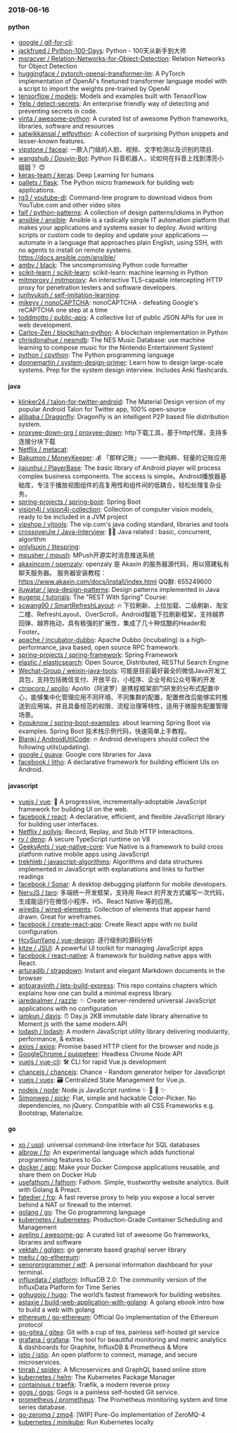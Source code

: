 ### 2018-06-16

#### python
* [google / gif-for-cli](https://github.com/google/gif-for-cli): 
* [jackfrued / Python-100-Days](https://github.com/jackfrued/Python-100-Days): Python - 100天从新手到大师
* [msracver / Relation-Networks-for-Object-Detection](https://github.com/msracver/Relation-Networks-for-Object-Detection): Relation Networks for Object Detection
* [huggingface / pytorch-openai-transformer-lm](https://github.com/huggingface/pytorch-openai-transformer-lm): A PyTorch implementation of OpenAI's finetuned transformer language model with a script to import the weights pre-trained by OpenAI
* [tensorflow / models](https://github.com/tensorflow/models): Models and examples built with TensorFlow
* [Yelp / detect-secrets](https://github.com/Yelp/detect-secrets): An enterprise friendly way of detecting and preventing secrets in code.
* [vinta / awesome-python](https://github.com/vinta/awesome-python): A curated list of awesome Python frameworks, libraries, software and resources
* [satwikkansal / wtfpython](https://github.com/satwikkansal/wtfpython): A collection of surprising Python snippets and lesser-known features.
* [vipstone / faceai](https://github.com/vipstone/faceai): 一款入门级的人脸、视频、文字检测以及识别的项目.
* [wangshub / Douyin-Bot](https://github.com/wangshub/Douyin-Bot): Python 抖音机器人，论如何在抖音上找到漂亮小姐姐？ 😍
* [keras-team / keras](https://github.com/keras-team/keras): Deep Learning for humans
* [pallets / flask](https://github.com/pallets/flask): The Python micro framework for building web applications.
* [rg3 / youtube-dl](https://github.com/rg3/youtube-dl): Command-line program to download videos from YouTube.com and other video sites
* [faif / python-patterns](https://github.com/faif/python-patterns): A collection of design patterns/idioms in Python
* [ansible / ansible](https://github.com/ansible/ansible): Ansible is a radically simple IT automation platform that makes your applications and systems easier to deploy. Avoid writing scripts or custom code to deploy and update your applications — automate in a language that approaches plain English, using SSH, with no agents to install on remote systems. https://docs.ansible.com/ansible/
* [ambv / black](https://github.com/ambv/black): The uncompromising Python code formatter
* [scikit-learn / scikit-learn](https://github.com/scikit-learn/scikit-learn): scikit-learn: machine learning in Python
* [mitmproxy / mitmproxy](https://github.com/mitmproxy/mitmproxy): An interactive TLS-capable intercepting HTTP proxy for penetration testers and software developers.
* [junhyukoh / self-imitation-learning](https://github.com/junhyukoh/self-imitation-learning): 
* [mikeyy / nonoCAPTCHA](https://github.com/mikeyy/nonoCAPTCHA): nonoCAPTCHA - defeating Google's reCAPTCHA one step at a time
* [toddmotto / public-apis](https://github.com/toddmotto/public-apis): A collective list of public JSON APIs for use in web development.
* [Carlos-Zen / blockchain-python](https://github.com/Carlos-Zen/blockchain-python): A blockchain implementation in Python
* [chrisdonahue / nesmdb](https://github.com/chrisdonahue/nesmdb): The NES Music Database: use machine learning to compose music for the Nintendo Entertainment System!
* [python / cpython](https://github.com/python/cpython): The Python programming language
* [donnemartin / system-design-primer](https://github.com/donnemartin/system-design-primer): Learn how to design large-scale systems. Prep for the system design interview. Includes Anki flashcards.

#### java
* [klinker24 / talon-for-twitter-android](https://github.com/klinker24/talon-for-twitter-android): The Material Design version of my popular Android Talon for Twitter app, 100% open-source
* [alibaba / Dragonfly](https://github.com/alibaba/Dragonfly): Dragonfly is an intelligent P2P based file distribution system.
* [proxyee-down-org / proxyee-down](https://github.com/proxyee-down-org/proxyee-down): http下载工具，基于http代理，支持多连接分块下载
* [Netflix / metacat](https://github.com/Netflix/metacat): 
* [Bakumon / MoneyKeeper](https://github.com/Bakumon/MoneyKeeper): 💰 「那样记账」——一款纯粹、轻量的记账应用
* [jiajunhui / PlayerBase](https://github.com/jiajunhui/PlayerBase): The basic library of Android player will process complex business components. The access is simple。Android播放器基础库，专注于播放视图组件的高复用性和组件间的低耦合，轻松处理复杂业务。
* [spring-projects / spring-boot](https://github.com/spring-projects/spring-boot): Spring Boot
* [vision4j / vision4j-collection](https://github.com/vision4j/vision4j-collection): Collection of computer vision models, ready to be included in a JVM project
* [vipshop / vjtools](https://github.com/vipshop/vjtools): The vip.com's java coding standard, libraries and tools
* [crossoverJie / Java-Interview](https://github.com/crossoverJie/Java-Interview): 👨‍🎓 Java related : basic, concurrent, algorithm
* [onlyliuxin / litespring](https://github.com/onlyliuxin/litespring): 
* [mpusher / mpush](https://github.com/mpusher/mpush): MPush开源实时消息推送系统
* [akaxincom / openzaly](https://github.com/akaxincom/openzaly): openzaly 是 Akaxin 的服务器源代码，用以搭建私有聊天服务器。 服务器安装教程： https://www.akaxin.com/docs/install/index.html QQ群: 655249600
* [iluwatar / java-design-patterns](https://github.com/iluwatar/java-design-patterns): Design patterns implemented in Java
* [eugenp / tutorials](https://github.com/eugenp/tutorials): The "REST With Spring" Course:
* [scwang90 / SmartRefreshLayout](https://github.com/scwang90/SmartRefreshLayout): 🔥 下拉刷新、上拉加载、二级刷新、淘宝二楼、RefreshLayout、OverScroll，Android智能下拉刷新框架，支持越界回弹、越界拖动，具有极强的扩展性，集成了几十种炫酷的Header和 Footer。
* [apache / incubator-dubbo](https://github.com/apache/incubator-dubbo): Apache Dubbo (incubating) is a high-performance, java based, open source RPC framework.
* [spring-projects / spring-framework](https://github.com/spring-projects/spring-framework): Spring Framework
* [elastic / elasticsearch](https://github.com/elastic/elasticsearch): Open Source, Distributed, RESTful Search Engine
* [Wechat-Group / weixin-java-tools](https://github.com/Wechat-Group/weixin-java-tools): 可能是目前最好最全的微信Java开发工具包，支持包括微信支付、开放平台、小程序、企业号和公众号等的开发
* [ctripcorp / apollo](https://github.com/ctripcorp/apollo): Apollo（阿波罗）是携程框架部门研发的分布式配置中心，能够集中化管理应用不同环境、不同集群的配置，配置修改后能够实时推送到应用端，并且具备规范的权限、流程治理等特性，适用于微服务配置管理场景。
* [ityouknow / spring-boot-examples](https://github.com/ityouknow/spring-boot-examples): about learning Spring Boot via examples. Spring Boot 技术栈示例代码，快速简单上手教程。
* [Blankj / AndroidUtilCode](https://github.com/Blankj/AndroidUtilCode): 🔥 Android developers should collect the following utils(updating).
* [google / guava](https://github.com/google/guava): Google core libraries for Java
* [facebook / litho](https://github.com/facebook/litho): A declarative framework for building efficient UIs on Android.

#### javascript
* [vuejs / vue](https://github.com/vuejs/vue): 🖖 A progressive, incrementally-adoptable JavaScript framework for building UI on the web.
* [facebook / react](https://github.com/facebook/react): A declarative, efficient, and flexible JavaScript library for building user interfaces.
* [Netflix / pollyjs](https://github.com/Netflix/pollyjs): Record, Replay, and Stub HTTP Interactions.
* [ry / deno](https://github.com/ry/deno): A secure TypeScript runtime on V8
* [GeekyAnts / vue-native-core](https://github.com/GeekyAnts/vue-native-core): Vue Native is a framework to build cross platform native mobile apps using JavaScript
* [trekhleb / javascript-algorithms](https://github.com/trekhleb/javascript-algorithms): Algorithms and data structures implemented in JavaScript with explanations and links to further readings
* [facebook / Sonar](https://github.com/facebook/Sonar): A desktop debugging platform for mobile developers.
* [NervJS / taro](https://github.com/NervJS/taro): 多端统一开发框架，支持用 React 的开发方式编写一次代码，生成能运行在微信小程序、H5、React Native 等的应用。
* [wiredjs / wired-elements](https://github.com/wiredjs/wired-elements): Collection of elements that appear hand drawn. Great for wireframes.
* [facebook / create-react-app](https://github.com/facebook/create-react-app): Create React apps with no build configuration.
* [HcySunYang / vue-design](https://github.com/HcySunYang/vue-design): 逐行级别的源码分析
* [kitze / JSUI](https://github.com/kitze/JSUI): A powerful UI toolkit for managing JavaScript apps
* [facebook / react-native](https://github.com/facebook/react-native): A framework for building native apps with React.
* [arturadib / strapdown](https://github.com/arturadib/strapdown): Instant and elegant Markdown documents in the browser
* [antoaravinth / lets-build-express](https://github.com/antoaravinth/lets-build-express): This repo contains chapters which explains how one can build a minimal express library.
* [jaredpalmer / razzle](https://github.com/jaredpalmer/razzle): ✨ Create server-rendered universal JavaScript applications with no configuration
* [iamkun / dayjs](https://github.com/iamkun/dayjs): ⏰ Day.js 2KB immutable date library alternative to Moment.js with the same modern API
* [lodash / lodash](https://github.com/lodash/lodash): A modern JavaScript utility library delivering modularity, performance, & extras.
* [axios / axios](https://github.com/axios/axios): Promise based HTTP client for the browser and node.js
* [GoogleChrome / puppeteer](https://github.com/GoogleChrome/puppeteer): Headless Chrome Node API
* [vuejs / vue-cli](https://github.com/vuejs/vue-cli): 🛠️ CLI for rapid Vue.js development
* [chancejs / chancejs](https://github.com/chancejs/chancejs): Chance - Random generator helper for JavaScript
* [vuejs / vuex](https://github.com/vuejs/vuex): 🗃️ Centralized State Management for Vue.js.
* [nodejs / node](https://github.com/nodejs/node): Node.js JavaScript runtime ✨ 🐢 🚀 ✨
* [Simonwep / pickr](https://github.com/Simonwep/pickr): Flat, simple and hackable Color-Picker. No dependencies, no jQuery. Compatible with all CSS Frameworks e.g. Bootstrap, Materialize.

#### go
* [xo / usql](https://github.com/xo/usql): universal command-line interface for SQL databases
* [albrow / fo](https://github.com/albrow/fo): An experimental language which adds functional programming features to Go.
* [docker / app](https://github.com/docker/app): Make your Docker Compose applications reusable, and share them on Docker Hub
* [usefathom / fathom](https://github.com/usefathom/fathom): Fathom. Simple, trustworthy website analytics. Built with Golang & Preact.
* [fatedier / frp](https://github.com/fatedier/frp): A fast reverse proxy to help you expose a local server behind a NAT or firewall to the internet.
* [golang / go](https://github.com/golang/go): The Go programming language
* [kubernetes / kubernetes](https://github.com/kubernetes/kubernetes): Production-Grade Container Scheduling and Management
* [avelino / awesome-go](https://github.com/avelino/awesome-go): A curated list of awesome Go frameworks, libraries and software
* [vektah / gqlgen](https://github.com/vektah/gqlgen): go generate based graphql server library
* [meitu / go-ethereum](https://github.com/meitu/go-ethereum): 
* [senorprogrammer / wtf](https://github.com/senorprogrammer/wtf): A personal information dashboard for your terminal.
* [influxdata / platform](https://github.com/influxdata/platform): InfluxDB 2.0: The community version of the InfluxData Platform for Time Series
* [gohugoio / hugo](https://github.com/gohugoio/hugo): The world’s fastest framework for building websites.
* [astaxie / build-web-application-with-golang](https://github.com/astaxie/build-web-application-with-golang): A golang ebook intro how to build a web with golang
* [ethereum / go-ethereum](https://github.com/ethereum/go-ethereum): Official Go implementation of the Ethereum protocol
* [go-gitea / gitea](https://github.com/go-gitea/gitea): Git with a cup of tea, painless self-hosted git service
* [grafana / grafana](https://github.com/grafana/grafana): The tool for beautiful monitoring and metric analytics & dashboards for Graphite, InfluxDB & Prometheus & More
* [istio / istio](https://github.com/istio/istio): An open platform to connect, manage, and secure microservices.
* [tinrab / spidey](https://github.com/tinrab/spidey): A Microservices and GraphQL based online store
* [kubernetes / helm](https://github.com/kubernetes/helm): The Kubernetes Package Manager
* [containous / traefik](https://github.com/containous/traefik): Træfik, a modern reverse proxy
* [gogs / gogs](https://github.com/gogs/gogs): Gogs is a painless self-hosted Git service.
* [prometheus / prometheus](https://github.com/prometheus/prometheus): The Prometheus monitoring system and time series database.
* [go-zeromq / zmq4](https://github.com/go-zeromq/zmq4): [WIP] Pure-Go implementation of ZeroMQ-4
* [kubernetes / minikube](https://github.com/kubernetes/minikube): Run Kubernetes locally
